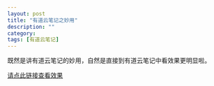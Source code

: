 ```yaml
---
layout: post
title: "有道云笔记之妙用"
description: ""
category: 
tags: [有道云笔记]
---
```


既然是讲有道云笔记的妙用，自然是直接到有道云笔记中看效果更明显啦。

[请点此链接查看效果](http://note.youdao.com/share/?id=05e930316919c3bdab286dbadd347ad6&type=note)
